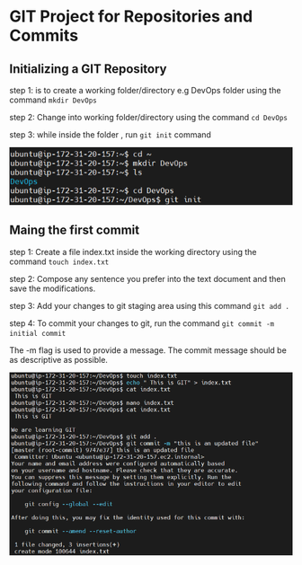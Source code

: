 # GIT Project for Repositories and Commits 

## Initializing a GIT Repository

step 1:  is to create a working folder/directory e.g DevOps folder using the command `mkdir DevOps`

step 2: Change into working folder/directory using the command `cd DevOps`

step 3: while inside the folder , run `git init` command

![initialize folder](./Images/initialize_git_folder.PNG)

## Maing the first commit

step 1: Create a file index.txt inside the working directory using the command `touch index.txt`

step 2: Compose any sentence you prefer into the text document and then save the modifications.

step 3: Add your changes to git staging area using this command `git add .`

step 4: To commit your changes to git, run the command `git commit -m initial commit`

The -m flag is used to provide a message. The commit message should be as descriptive as possible.

![git file command](./Images/git_file_commit.PNG)